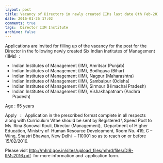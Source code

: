 ```yaml
---
layout: post
title: Vacancy of Directors in newly created IIMs last date 8th Feb-2016   
date: 2016-01-26 17:02
comments: true
tags:  Director IIM Institute 
archive: false
---
```

Applications are invited for filling up of the vacancy for the post for the Director in the following newly created Six Indian Institutes of Management (IIMs)  :

- Indian Institutes of Management (IIM), Amritsar (Punjab)
- Indian Institutes of Management (IIM), Bodhgaya (Bihar)
- Indian Institutes of Management (IIM), Nagpur (Maharashtra) 
- Indian Institutes of Management (IIM), Sambalpur (Odisha)
- Indian Institutes of Management (IIM), Sirmour (Himachal Pradesh)
- Indian Institutes of Management (IIM), Vishakhapatnam (Andhra Pradesh)  

Age : 65 years

Apply   :   Application in the prescribed format complete in all respects along with Curriculum Vitae should be sent by Registered \ Speed Post to Ms. Rina Sonowal Kouli, Director (Management),  Department of Higher Education, Ministry of  Human Resource Development, Room No. 419, C – Wing, Shastri Bhawan, New Delhi  – 110001 so as to reach on or before 15/02/2016. 

Please visit <http://mhrd.gov.in/sites/upload_files/mhrd/files/DIR-IIMs2016.pdf>  for more information and  application form.   



